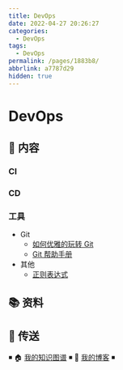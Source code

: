 ```yaml
---
title: DevOps
date: 2022-04-27 20:26:27
categories: 
  - DevOps
tags: 
  - DevOps
permalink: /pages/1883b8/
abbrlink: a7787d29
hidden: true
---
```


# DevOps

## 📖 内容

### CI

### CD

### 工具

- Git
  - [如何优雅的玩转 Git](99.工具/01.Git/01.如何优雅的玩转Git.md)
  - [Git 帮助手册](99.工具/01.Git/02.Git帮助手册.md)
- 其他
  - [正则表达式](99.工具/99.其他/01.正则表达式.md)

## 📚 资料

## 🚪 传送

◾ 🏠 [我的知识图谱](https://github.com/dunwu/warterdrop) ◾ 🎯 [我的博客](https://dunwu.github.io/blog/) ◾
